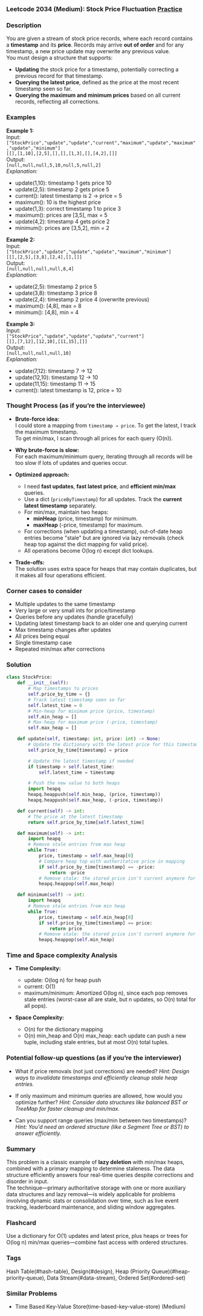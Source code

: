 ### Leetcode 2034 (Medium): Stock Price Fluctuation  [Practice](https://leetcode.com/problems/stock-price-fluctuation)

### Description  
You are given a stream of stock price records, where each record contains a **timestamp** and its **price**. Records may arrive **out of order** and for any timestamp, a new price update may overwrite any previous value.  
You must design a structure that supports:
- **Updating** the stock price for a timestamp, potentially correcting a previous record for that timestamp.
- **Querying the latest price**, defined as the price at the most recent timestamp seen so far.
- **Querying the maximum and minimum prices** based on all current records, reflecting all corrections.

### Examples  

**Example 1:**  
Input:  
`["StockPrice","update","update","current","maximum","update","maximum","update","minimum"]`  
`[[],[1,10],[2,5],[],[],[1,3],[],[4,2],[]]`  
Output:  
`[null,null,null,5,10,null,5,null,2]`  
*Explanation:*
- update(1,10): timestamp 1 gets price 10  
- update(2,5): timestamp 2 gets price 5  
- current(): latest timestamp is 2 → price = 5  
- maximum(): 10 is the highest price  
- update(1,3): correct timestamp 1 to price 3  
- maximum(): prices are [3,5], max = 5  
- update(4,2): timestamp 4 gets price 2  
- minimum(): prices are [3,5,2], min = 2

**Example 2:**  
Input:  
`["StockPrice","update","update","update","maximum","minimum"]`  
`[[],[2,5],[3,8],[2,4],[],[]]`  
Output:  
`[null,null,null,null,8,4]`  
*Explanation:*
- update(2,5): timestamp 2 price 5  
- update(3,8): timestamp 3 price 8  
- update(2,4): timestamp 2 price 4 (overwrite previous)  
- maximum(): [4,8], max = 8  
- minimum(): [4,8], min = 4

**Example 3:**  
Input:  
`["StockPrice","update","update","update","current"]`  
`[[],[7,12],[12,10],[11,15],[]]`  
Output:  
`[null,null,null,null,10]`  
*Explanation:*
- update(7,12): timestamp 7 → 12  
- update(12,10): timestamp 12 → 10  
- update(11,15): timestamp 11 → 15  
- current(): latest timestamp is 12, price = 10  

### Thought Process (as if you’re the interviewee)  

- **Brute-force idea:**  
  I could store a mapping from `timestamp → price`. To get the latest, I track the maximum timestamp.  
  To get min/max, I scan through all prices for each query (O(n)).

- **Why brute-force is slow:**  
  For each maximum/minimum query, iterating through all records will be too slow if lots of updates and queries occur.

- **Optimized approach:**  
  - I need **fast updates**, **fast latest price**, and **efficient min/max** queries.  
  - Use a dict (`priceByTimestamp`) for all updates. Track the **current latest timestamp** separately.  
  - For min/max, maintain two heaps:
    - **minHeap** (price, timestamp) for minimum.
    - **maxHeap** (-price, timestamp) for maximum.
  - For corrections (when updating a timestamp), out-of-date heap entries become "stale" but are ignored via lazy removals (check heap top against the dict mapping for valid price).  
  - All operations become O(log n) except dict lookups.

- **Trade-offs:**  
  The solution uses extra space for heaps that may contain duplicates, but it makes all four operations efficient.

### Corner cases to consider  
- Multiple updates to the same timestamp  
- Very large or very small ints for price/timestamp  
- Queries before any updates (handle gracefully)  
- Updating latest timestamp back to an older one and querying current  
- Max timestamp changes after updates  
- All prices being equal  
- Single timestamp case  
- Repeated min/max after corrections

### Solution

```python
class StockPrice:
    def __init__(self):
        # Map timestamps to prices
        self.price_by_time = {}
        # Track latest timestamp seen so far
        self.latest_time = 0
        # Min-heap for minimum price (price, timestamp)
        self.min_heap = []
        # Max-heap for maximum price (-price, timestamp)
        self.max_heap = []

    def update(self, timestamp: int, price: int) -> None:
        # Update the dictionary with the latest price for this timestamp
        self.price_by_time[timestamp] = price

        # Update the latest timestamp if needed
        if timestamp > self.latest_time:
            self.latest_time = timestamp

        # Push the new value to both heaps
        import heapq
        heapq.heappush(self.min_heap, (price, timestamp))
        heapq.heappush(self.max_heap, (-price, timestamp))

    def current(self) -> int:
        # The price at the latest timestamp
        return self.price_by_time[self.latest_time]

    def maximum(self) -> int:
        import heapq
        # Remove stale entries from max heap
        while True:
            price, timestamp = self.max_heap[0]
            # Compare heap top with authoritative price in mapping
            if self.price_by_time[timestamp] == -price:
                return -price
            # Remove stale: the stored price isn't current anymore for that timestamp
            heapq.heappop(self.max_heap)

    def minimum(self) -> int:
        import heapq
        # Remove stale entries from min heap
        while True:
            price, timestamp = self.min_heap[0]
            if self.price_by_time[timestamp] == price:
                return price
            # Remove stale: the stored price isn't current anymore for that timestamp
            heapq.heappop(self.min_heap)
```

### Time and Space complexity Analysis  

- **Time Complexity:**  
  - update: O(log n) for heap push  
  - current: O(1)  
  - maximum/minimum: Amortized O(log n), since each pop removes stale entries (worst-case all are stale, but n updates, so O(n) total for all pops).

- **Space Complexity:**  
  - O(n) for the dictionary mapping  
  - O(n) min_heap and O(n) max_heap: each update can push a new tuple, including stale entries, but at most O(n) total tuples.

### Potential follow-up questions (as if you’re the interviewer)  

- What if price removals (not just corrections) are needed?
  *Hint: Design ways to invalidate timestamps and efficiently cleanup stale heap entries.*

- If only maximum and minimum queries are allowed, how would you optimize further?
  *Hint: Consider data structures like balanced BST or TreeMap for faster cleanup and min/max.*

- Can you support range queries (max/min between two timestamps)?
  *Hint: You'd need an ordered structure (like a Segment Tree or BST) to answer efficiently.*

### Summary
This problem is a classic example of **lazy deletion** with min/max heaps, combined with a primary mapping to determine staleness. The data structure efficiently answers four real-time queries despite corrections and disorder in input.  
The technique—primary authoritative storage with one or more auxiliary data structures and lazy removal—is widely applicable for problems involving dynamic stats or consolidation over time, such as live event tracking, leaderboard maintenance, and sliding window aggregates.


### Flashcard
Use a dictionary for O(1) updates and latest price, plus heaps or trees for O(log n) min/max queries—combine fast access with ordered structures.

### Tags
Hash Table(#hash-table), Design(#design), Heap (Priority Queue)(#heap-priority-queue), Data Stream(#data-stream), Ordered Set(#ordered-set)

### Similar Problems
- Time Based Key-Value Store(time-based-key-value-store) (Medium)